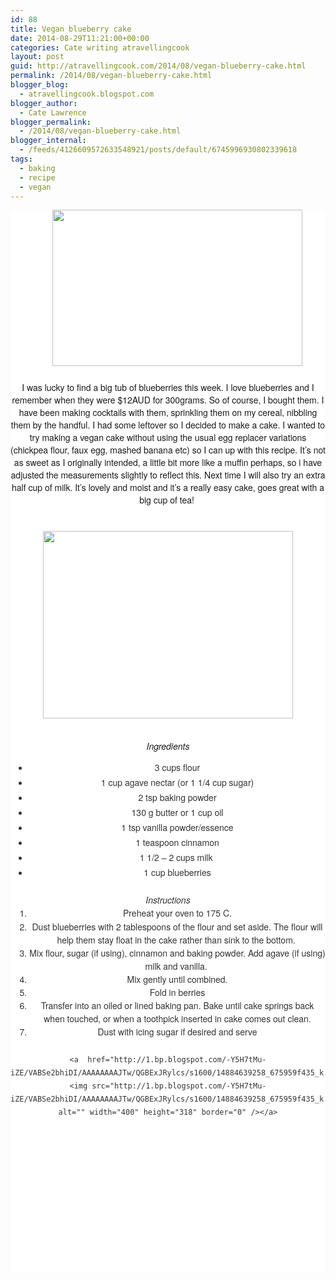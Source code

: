 ```yaml
---
id: 88
title: Vegan blueberry cake
date: 2014-08-29T11:21:00+00:00
categories: Cate writing atravellingcook
layout: post
guid: http://atravellingcook.com/2014/08/vegan-blueberry-cake.html
permalink: /2014/08/vegan-blueberry-cake.html
blogger_blog:
  - atravellingcook.blogspot.com
blogger_author:
  - Cate Lawrence
blogger_permalink:
  - /2014/08/vegan-blueberry-cake.html
blogger_internal:
  - /feeds/4126609572633548921/posts/default/6745996930802339618
tags:
  - baking
  - recipe
  - vegan
---
```

<div style="background-color: white; border: 0px; margin: 0px; padding: 0px; vertical-align: baseline;">
  <span style="background-color: transparent; font-family: Helvetica Neue, Arial, Helvetica, sans-serif; margin-left: 1em; margin-right: 1em; text-align: center;">          <a style="background-color: transparent; margin-left: 1em; margin-right: 1em; text-align: center;" href="http://4.bp.blogspot.com/-WUeq2AXDQ5g/VABTvrkZCwI/AAAAAAAAJUE/L7a2QnofuhY/s1600/15048235566_969988f2a2_z.jpg"><img src="http://4.bp.blogspot.com/-WUeq2AXDQ5g/VABTvrkZCwI/AAAAAAAAJUE/L7a2QnofuhY/s1600/15048235566_969988f2a2_z.jpg" alt="" width="400" height="250" border="0" /></a>


<div style="background-color: white; border: 0px; margin: 0px; padding: 0px; vertical-align: baseline;">
   




<div style="background-color: white; border: 0px; margin: 0px; padding: 0px; vertical-align: baseline;">
  I was lucky to find a big tub of blueberries this week. I love blueberries and I remember when they were $12AUD for 300grams. So of course, I bought them. I have been making cocktails with them, sprinkling them on my cereal, nibbling them by the handful. I had some leftover so I decided to make a cake. I wanted to try making a vegan cake without using the usual egg replacer variations (chickpea flour, faux egg, mashed banana etc) so I can up with this recipe. It&#8217;s not as sweet as I originally intended, a little bit more like a muffin perhaps, so i have adjusted the measurements slightly to reflect this. Next time I will also try an extra half cup of milk. It&#8217;s lovely and moist and it&#8217;s a really easy cake, goes great with a big cup of tea! 


<div style="background-color: white; border: 0px; margin: 0px; padding: 0px; vertical-align: baseline;">
   


<div style="background-color: white; border: 0px; margin: 0px; padding: 0px; vertical-align: baseline;">
                      <a style="line-height: 21.0599994659424px; margin-left: 1em; margin-right: 1em; text-align: center;" href="http://2.bp.blogspot.com/-_ZxQ0vm9Y-8/VABUCeotwII/AAAAAAAAJUM/Pd41_h6XQ5c/s1600/14843047199_fb1887c449_z.jpg"><img src="http://2.bp.blogspot.com/-_ZxQ0vm9Y-8/VABUCeotwII/AAAAAAAAJUM/Pd41_h6XQ5c/s1600/14843047199_fb1887c449_z.jpg" alt="" width="400" height="300" border="0" /></a>


<div style="background-color: white; border: 0px; margin: 0px; padding: 0px; vertical-align: baseline;">
   



  <i>Ingredients</i>


<div style="background-color: white; border: 0px; margin: 0px; padding: 0px; vertical-align: baseline;">
  <ul style="border: 0px; color: #333333; font-style: inherit; font-variant: inherit; font-weight: inherit; line-height: inherit; list-style-image: initial; list-style-position: initial; margin: 0px 0px 24px 30px; padding: 0px; vertical-align: baseline;">
    <li style="border: 0px; font-style: inherit; font-variant: inherit; font-weight: inherit; line-height: inherit; margin: 4px 0px 0px; padding: 0px; vertical-align: baseline;">
      3 cups flour
    </li>
    <li style="border: 0px; font-style: inherit; font-variant: inherit; font-weight: inherit; line-height: inherit; margin: 4px 0px 0px; padding: 0px; vertical-align: baseline;">
      1 cup agave nectar (or 1 1/4 cup sugar)
    </li>
    <li style="border: 0px; font-style: inherit; font-variant: inherit; font-weight: inherit; line-height: inherit; margin: 4px 0px 0px; padding: 0px; vertical-align: baseline;">
      2 tsp baking powder
    </li>
    <li style="border: 0px; font-style: inherit; font-variant: inherit; font-weight: inherit; line-height: inherit; margin: 4px 0px 0px; padding: 0px; vertical-align: baseline;">
      130 g butter or 1 cup oil
    </li>
    <li style="border: 0px; font-style: inherit; font-variant: inherit; font-weight: inherit; line-height: inherit; margin: 4px 0px 0px; padding: 0px; vertical-align: baseline;">
      1 tsp vanilla powder/essence
    </li>
    <li style="border: 0px; font-style: inherit; font-variant: inherit; font-weight: inherit; line-height: inherit; margin: 4px 0px 0px; padding: 0px; vertical-align: baseline;">
      1 teaspoon cinnamon
    </li>
    <li style="border: 0px; font-style: inherit; font-variant: inherit; font-weight: inherit; line-height: inherit; margin: 4px 0px 0px; padding: 0px; vertical-align: baseline;">
      1 1/2 – 2 cups milk 
    </li>
    <li style="border: 0px; font-style: inherit; font-variant: inherit; font-weight: inherit; line-height: inherit; margin: 4px 0px 0px; padding: 0px; vertical-align: baseline;">
      1 cup blueberries
    </li>
  </ul>
  
  <div style="border: 0px; color: #333333; font-style: inherit; font-variant: inherit; font-weight: inherit; line-height: inherit; margin: 0px; padding: 0px; vertical-align: baseline;">
  


<div style="background-color: white; border: 0px; color: #333333; line-height: 21.0599994659424px; margin: 0px; padding: 0px; vertical-align: baseline;">
  <div style="border: 0px; font-variant: inherit; font-weight: inherit; line-height: inherit; margin: 0px; padding: 0px; vertical-align: baseline;">
    <i>Instructions</i>
  
  
  <ol style="border: 0px; font-style: inherit; font-variant: inherit; font-weight: inherit; line-height: inherit; list-style-image: initial; list-style-position: initial; margin: 0px 0px 24px 30px; padding: 0px; vertical-align: baseline;">
    <li style="border: 0px; font-style: inherit; font-variant: inherit; font-weight: inherit; line-height: inherit; margin: 0px; padding: 0px; vertical-align: baseline;">
      Preheat your oven to 175 C.
    </li>
    <li style="border: 0px; font-style: inherit; font-variant: inherit; font-weight: inherit; line-height: inherit; margin: 0px; padding: 0px; vertical-align: baseline;">
      Dust blueberries with 2 tablespoons of the flour and set aside. The flour will help them stay float in the cake rather than sink to the bottom. 
    </li>
    <li style="border: 0px; font-style: inherit; font-variant: inherit; font-weight: inherit; line-height: inherit; margin: 0px; padding: 0px; vertical-align: baseline;">
      Mix flour, sugar (if using), cinnamon and baking powder. Add agave (if using) milk and vanilla. 
    </li>
    <li style="border: 0px; font-style: inherit; font-variant: inherit; font-weight: inherit; line-height: inherit; margin: 0px; padding: 0px; vertical-align: baseline;">
      Mix gently until combined.
    </li>
    <li style="border: 0px; font-style: inherit; font-variant: inherit; font-weight: inherit; line-height: inherit; margin: 0px; padding: 0px; vertical-align: baseline;">
      Fold in berries
    </li>
    <li style="border: 0px; font-style: inherit; font-variant: inherit; font-weight: inherit; line-height: inherit; margin: 0px; padding: 0px; vertical-align: baseline;">
      Transfer into an oiled or lined baking pan. Bake until cake springs back when touched, or when a toothpick inserted in cake comes out clean.
    </li>
    <li style="border: 0px; font-style: inherit; font-variant: inherit; font-weight: inherit; line-height: inherit; margin: 0px; padding: 0px; vertical-align: baseline;">
      Dust with icing sugar if desired and serve
    </li>
  </ol>
  
  
    <a  href="http://1.bp.blogspot.com/-Y5H7tMu-iZE/VABSe2bhiDI/AAAAAAAAJTw/QGBExJRylcs/s1600/14884639258_675959f435_k.jpg"><img src="http://1.bp.blogspot.com/-Y5H7tMu-iZE/VABSe2bhiDI/AAAAAAAAJTw/QGBExJRylcs/s1600/14884639258_675959f435_k.jpg" alt="" width="400" height="318" border="0" /></a>
  
  
  
  
  
  
  
  
  
     
  








&nbsp;